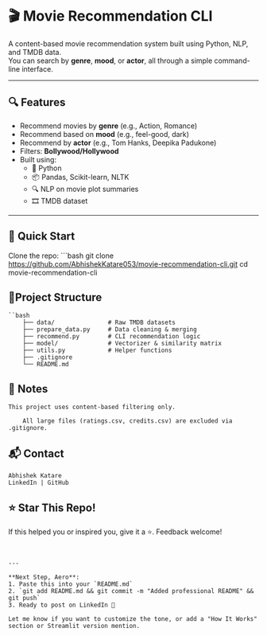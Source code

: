 # 🎬 Movie Recommendation CLI

A content-based movie recommendation system built using Python, NLP, and TMDB data.  
You can search by **genre**, **mood**, or **actor**, all through a simple command-line interface.

---

## 🔍 Features

- Recommend movies by **genre** (e.g., Action, Romance)
- Recommend based on **mood** (e.g., feel-good, dark)
- Recommend by **actor** (e.g., Tom Hanks, Deepika Padukone)
- Filters: **Bollywood/Hollywood**
- Built using:
  - 🐍 Python
  - 📦 Pandas, Scikit-learn, NLTK
  - 🔍 NLP on movie plot summaries
  - 🎞️ TMDB dataset

---

## 🚀 Quick Start
Clone the repo:
    ```bash
        git clone https://github.com/AbhishekKatare053/movie-recommendation-cli.git
        cd movie-recommendation-cli


## 📁Project Structure
    ``bash
        ├── data/               # Raw TMDB datasets
        ├── prepare_data.py     # Data cleaning & merging
        ├── recommend.py        # CLI recommendation logic
        ├── model/              # Vectorizer & similarity matrix
        ├── utils.py            # Helper functions
        ├── .gitignore
        └── README.md

## 📌 Notes
    This project uses content-based filtering only.

        All large files (ratings.csv, credits.csv) are excluded via .gitignore.

## 📬 Contact
    Abhishek Katare
    LinkedIn | GitHub

## ⭐ Star This Repo!
If this helped you or inspired you, give it a ⭐. Feedback welcome!

```pgsql


---

**Next Step, Aero**:  
1. Paste this into your `README.md`  
2. `git add README.md && git commit -m "Added professional README" && git push`  
3. Ready to post on LinkedIn 💼

Let me know if you want to customize the tone, or add a "How It Works" section or Streamlit version mention.






